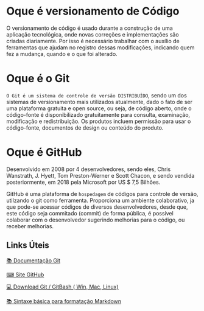 # Oque é versionamento de Código

O versionamento de código é usado durante a construção de uma aplicação tecnológica, onde novas correções e implementações são criadas diariamente. Por isso é necessário trabalhar com o auxílio de ferramentas que ajudam no registro dessas modificações, indicando quem fez a mudança, quando e o que foi alterado.

# Oque é o Git

`O Git é um sistema de controle de versão DISTRIBUÍDO`, sendo um dos sistemas de versionamento mais utilizados atualmente, dado o fato de ser uma plataforma gratuita e open source, ou seja, de código aberto, onde o código-fonte é disponibilizado gratuitamente para consulta, examinação, modificação e redistribuição. Os produtos incluem permissão para usar o código-fonte, documentos de design ou conteúdo do produto.

# Oque é GitHub

Desenvolvido em 2008 por 4 desenvolvedores, sendo eles, Chris Wanstrath, J. Hyett, Tom Preston-Werner e Scott Chacon, e sendo vendida posteriormente, em 2018 pela Microsoft por US $ 7,5 Bilhões.

GitHub é uma plataforma de `hospedagem` de códigos para controle de versão, utilzando o git como ferramenta. Proporciona um ambiente colaborativo, ja que pode-se acessar códigos de diversos desenvolvedores, desde que, este código seja commitado (commit) de forma pública, é possível colaborar com o desenvolvedor sugerindo melhorias para o código, ou receber melhorias.

## Links Úteis
[&#128218; Documentação Git](https://git-scm.com/doc)

[&#9000; Site GitHub](https://github.com/)

[&#128187; Download Git / GitBash ( Win, Mac, Linux)](https://git-scm.com/downloads)

[&#128218; Sintaxe básica para formatação Markdown](https://www.markdownguide.org/basic-syntax/)
